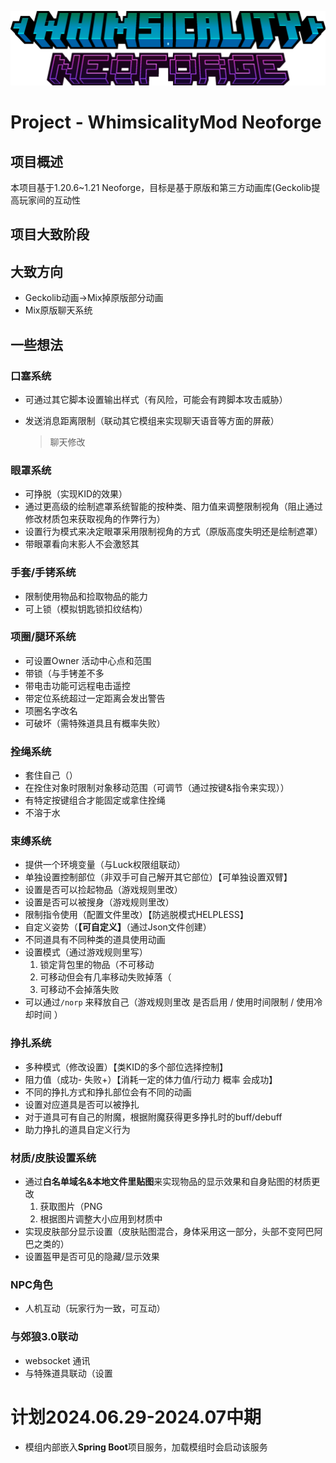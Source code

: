 ![Whimsicality Minecraft Mod](https://github.com/3944Realms/R39_s_Whimsy_NeoForgeModProject/blob/master/src/main/resources/whimsicalityLogo.png?raw=true)
# Project - WhimsicalityMod Neoforge

## 项目概述

本项目基于1.20.6~1.21 Neoforge，目标是基于原版和第三方动画库(Geckolib提高玩家间的互动性

## 项目大致阶段

## 大致方向

* Geckolib动画->Mix掉原版部分动画
* Mix原版聊天系统

## 一些想法

### 口塞系统

* 可通过其它脚本设置输出样式（有风险，可能会有跨脚本攻击威胁）

* 发送消息距离限制（联动其它模组来实现聊天语音等方面的屏蔽）

  > 聊天修改

### 眼罩系统

* 可挣脱（实现KID的效果）
* 通过更高级的绘制遮罩系统智能的按种类、阻力值来调整限制视角（阻止通过修改材质包来获取视角的作弊行为）
* 设置行为模式来决定眼罩采用限制视角的方式（原版高度失明还是绘制遮罩）
* 带眼罩看向末影人不会激怒其

### 手套/手铐系统

* 限制使用物品和捡取物品的能力
* 可上锁（模拟钥匙锁扣纹结构）

### 项圈/腿环系统

* 可设置Owner 活动中心点和范围
* 带锁（与手铐差不多
* 带电击功能可远程电击遥控
* 带定位系统超过一定距离会发出警告
* 项圈名字改名
* 可破坏（需特殊道具且有概率失败）

### 拴绳系统

* 套住自己（）
* 在拴住对象时限制对象移动范围（可调节（通过按键&指令来实现））
* 有特定按键组合才能固定或拿住拴绳
* 不溶于水

### 束缚系统

* 提供一个环境变量（与Luck权限组联动）
* 单独设置控制部位（非双手可自己解开其它部位）【可单独设置双臂】
* 设置是否可以捡起物品（游戏规则里改）
* 设置是否可以被搜身（游戏规则里改）
* 限制指令使用（配置文件里改）【防逃脱模式HELPLESS】
* 自定义姿势（**【可自定义】**（通过Json文件创建）
* 不同道具有不同种类的道具使用动画
* 设置模式（通过游戏规则里写）
  1. 锁定背包里的物品（不可移动
  2. 可移动但会有几率移动失败掉落（
  3. 可移动不会掉落失败
* 可以通过```/norp``` 来释放自己（游戏规则里改 是否启用 / 使用时间限制 / 使用冷却时间 ）

### 挣扎系统

* 多种模式（修改设置）【类KID的多个部位选择控制】
* 阻力值（成功- 失败+）【消耗一定的体力值/行动力 概率 会成功】
* 不同的挣扎方式和挣扎部位会有不同的动画
* 设置对应道具是否可以被挣扎
* 对于道具可有自己的附魔，根据附魔获得更多挣扎时的buff/debuff
* 助力挣扎的道具自定义行为

### 材质/皮肤设置系统

* 通过**白名单域名&本地文件里贴图**来实现物品的显示效果和自身贴图的材质更改 
  	1. 获取图片（PNG
  	1. 根据图片调整大小应用到材质中
* 实现皮肤部分显示设置（皮肤贴图混合，身体采用这一部分，头部不变阿巴阿巴之类的）
* 设置盔甲是否可见的隐藏/显示效果

### NPC角色

* 人机互动（玩家行为一致，可互动）

### 与郊狼3.0联动

* websocket 通讯
* 与特殊道具联动（设置

# 计划2024.06.29-2024.07中期

* 模组内部嵌入**Spring Boot**项目服务，加载模组时会启动该服务
